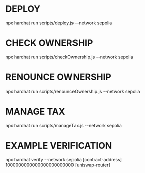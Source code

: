 # DEPLOY

npx hardhat run scripts/deploy.js --network sepolia

# CHECK OWNERSHIP

npx hardhat run scripts/checkOwnership.js --network sepolia

# RENOUNCE OWNERSHIP

npx hardhat run scripts/renounceOwnership.js --network sepolia

# MANAGE TAX

npx hardhat run scripts/manageTax.js --network sepolia

# EXAMPLE VERIFICATION

npx hardhat verify --network sepolia [contract-address] 1000000000000000000000000 [uniswap-router]
